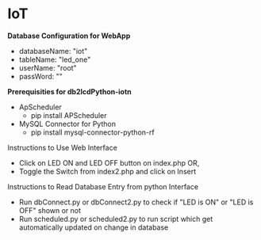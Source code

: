 # IoT

**Database Configuration for WebApp**
* databaseName: "iot"
* tableName:    "led_one"
* userName:     "root"
* passWord:     ""

**Prerequisities for db2lcdPython-iotn**
* ApScheduler
  * pip install APScheduler 
* MySQL Connector for Python
  * pip install mysql-connector-python-rf

Instructions to Use Web Interface
* Click on LED ON and LED OFF button on index.php OR,
* Toggle the Switch from index2.php and click on Insert

Instructions to Read Database Entry from python Interface
* Run dbConnect.py or dbConnect2.py to check if "LED is ON" or "LED is OFF" shown or not
* Run scheduled.py or scheduled2.py to run script which get automatically updated on change in database
